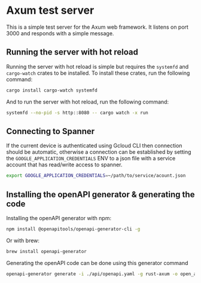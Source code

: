 # Axum test server
This is a simple test server for the Axum web framework. It  listens on port 3000 and responds with a simple message.

## Running the server with hot reload
Running the server with hot reload is simple but requires the `systemfd` and `cargo-watch` crates to be installed. To install these crates, run the following command:
```bash
cargo install cargo-watch systemfd
```
And to run the server with hot reload, run the following command:
```bash
systemfd --no-pid -s http::8080 -- cargo watch -x run
```

## Connecting to Spanner
If the current device is authenticated using Gcloud CLI then connection should be automatic, otherwise a connection can be established by setting the `GOOGLE_APPLICATION_CREDENTIALS` ENV to a json file with a service account that has read/write access to spanner.

```bash
export GOOGLE_APPLICATION_CREDENTIALS=~/path/to/service/acount.json
```
## Installing the openAPI generator & generating the code

Installing the openAPI generator with npm:

```bash
npm install @openapitools/openapi-generator-cli -g
```
Or with brew:
```bash
brew install openapi-generator
```

Generating the openAPI code can be done using this generator command
```bash
openapi-generator generate -i ./api/openapi.yaml -g rust-axum -o open_api -p generateAliasAsModel=true
```

